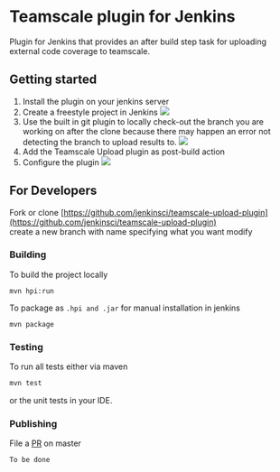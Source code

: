 # Teamscale plugin for Jenkins

Plugin for Jenkins that provides an after build step task for 
uploading external code coverage to teamscale. 





## Getting started
1. Install the plugin on your jenkins server
2. Create a freestyle project in Jenkins
![](https://github.com/jenkinsci/teamscale-upload-plugin/blob/master/doc/create_freestyle_project.gif)
3. Use the built in git plugin to locally check-out the branch you are working on after the clone
 because there may happen an error not detecting the branch to upload results to. 
![](https://github.com/jenkinsci/teamscale-upload-plugin/blob/master/doc/checkout_local_branch.gif)
4. Add the Teamscale Upload plugin as post-build action
5. Configure the plugin
![](https://github.com/jenkinsci/teamscale-upload-plugin/blob/master/doc/teamscale_upload_plugin_configuration.png)


## For Developers

Fork or clone [https://github.com/jenkinsci/teamscale-upload-plugin](https://github.com/jenkinsci/teamscale-upload-plugin)  
create a new branch with name specifying what you want modify

### Building


To build the project locally
 ```
 mvn hpi:run
```

To package as ```.hpi and .jar``` for manual installation in jenkins
  ```
  mvn package
```


### Testing

To run all tests either via maven 

```bash
mvn test
```

or the unit tests in your IDE.

### Publishing

File a [PR](https://help.github.com/en/github/collaborating-with-issues-and-pull-requests/creating-a-pull-request) on master

```bash
To be done
```


